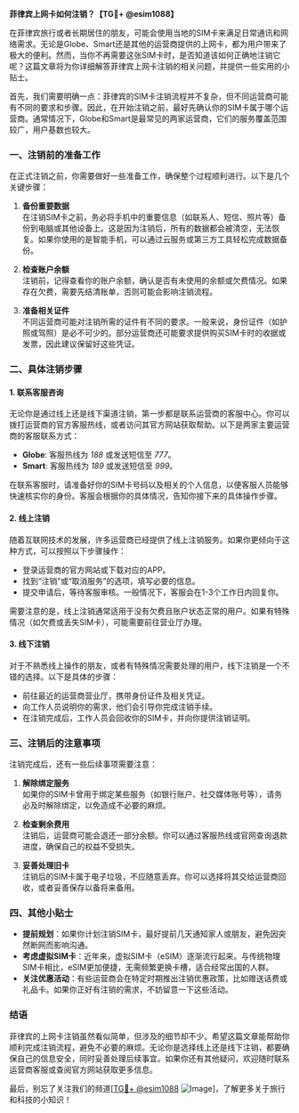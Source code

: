 **菲律宾上网卡如何注销？【TG💪+ @esim1088】**

在菲律宾旅行或者长期居住的朋友，可能会使用当地的SIM卡来满足日常通讯和网络需求。无论是Globe、Smart还是其他的运营商提供的上网卡，都为用户带来了极大的便利。然而，当你不再需要这张SIM卡时，是否知道该如何正确地注销它呢？这篇文章将为你详细解答菲律宾上网卡注销的相关问题，并提供一些实用的小贴士。

首先，我们需要明确一点：菲律宾的SIM卡注销流程并不复杂，但不同运营商可能有不同的要求和步骤。因此，在开始注销之前，最好先确认你的SIM卡属于哪个运营商。通常情况下，Globe和Smart是最常见的两家运营商，它们的服务覆盖范围较广，用户基数也较大。

### 一、注销前的准备工作

在正式注销之前，你需要做好一些准备工作，确保整个过程顺利进行。以下是几个关键步骤：

1. **备份重要数据**  
   在注销SIM卡之前，务必将手机中的重要信息（如联系人、短信、照片等）备份到电脑或其他设备上。这是因为注销后，所有的数据都会被清空，无法恢复。如果你使用的是智能手机，可以通过云服务或第三方工具轻松完成数据备份。

2. **检查账户余额**  
   注销前，记得查看你的账户余额，确认是否有未使用的余额或欠费情况。如果存在欠费，需要先结清账单，否则可能会影响注销流程。

3. **准备相关证件**  
   不同运营商可能对注销所需的证件有不同的要求。一般来说，身份证件（如护照或驾照）是必不可少的。部分运营商还可能要求提供购买SIM卡时的收据或发票，因此建议保留好这些凭证。

### 二、具体注销步骤

#### 1. 联系客服咨询

无论你是通过线上还是线下渠道注销，第一步都是联系运营商的客服中心。你可以拨打运营商的官方客服热线，或者访问其官方网站获取帮助。以下是两家主要运营商的客服联系方式：

- **Globe**: 客服热线为 *188* 或发送短信至 *777*。
- **Smart**: 客服热线为 *189* 或发送短信至 *999*。

在联系客服时，请准备好你的SIM卡号码以及相关的个人信息，以便客服人员能够快速核实你的身份。客服会根据你的具体情况，告知你接下来的具体操作步骤。

#### 2. 线上注销

随着互联网技术的发展，许多运营商已经提供了线上注销服务。如果你更倾向于这种方式，可以按照以下步骤操作：

- 登录运营商的官方网站或下载对应的APP。
- 找到“注销”或“取消服务”的选项，填写必要的信息。
- 提交申请后，等待客服审核。一般情况下，客服会在1-3个工作日内回复你。

需要注意的是，线上注销通常适用于没有欠费且账户状态正常的用户。如果有特殊情况（如欠费或丢失SIM卡），可能需要前往营业厅办理。

#### 3. 线下注销

对于不熟悉线上操作的朋友，或者有特殊情况需要处理的用户，线下注销是一个不错的选择。以下是具体的步骤：

- 前往最近的运营商营业厅，携带身份证件及相关凭证。
- 向工作人员说明你的需求，他们会引导你完成注销手续。
- 在注销完成后，工作人员会回收你的SIM卡，并向你提供注销证明。

### 三、注销后的注意事项

注销完成后，还有一些后续事项需要注意：

1. **解除绑定服务**  
   如果你的SIM卡曾用于绑定某些服务（如银行账户、社交媒体账号等），请务必及时解除绑定，以免造成不必要的麻烦。

2. **检查剩余费用**  
   注销后，运营商可能会退还一部分余额。你可以通过客服热线或官网查询退款进度，确保自己的权益不受损失。

3. **妥善处理旧卡**  
   注销后的SIM卡属于电子垃圾，不应随意丢弃。你可以选择将其交给运营商回收，或者妥善保存以备将来备用。

### 四、其他小贴士

- **提前规划**：如果你计划注销SIM卡，最好提前几天通知家人或朋友，避免因突然断网而影响沟通。
- **考虑虚拟SIM卡**：近年来，虚拟SIM卡（eSIM）逐渐流行起来。与传统物理SIM卡相比，eSIM更加便捷，无需频繁更换卡槽，适合经常出国的人群。
- **关注优惠活动**：有些运营商会在特定时期推出注销优惠政策，比如赠送话费或礼品卡。如果你正好有注销的需求，不妨留意一下这些活动。

### 结语

菲律宾的上网卡注销虽然看似简单，但涉及的细节却不少。希望这篇文章能帮助你顺利完成注销流程，避免不必要的麻烦。无论你是选择线上还是线下注销，都要确保自己的信息安全，同时妥善处理后续事宜。如果你还有其他疑问，欢迎随时联系运营商客服或查阅官方网站获取更多信息。

最后，别忘了关注我们的频道[[TG💪+ @esim1088](https://t.me/s/esim1088) ![Image](https://i.postimg.cc/4NQfJmqS/Snipaste-2025-05-13-00-14-12.png)]，了解更多关于旅行和科技的小知识！
